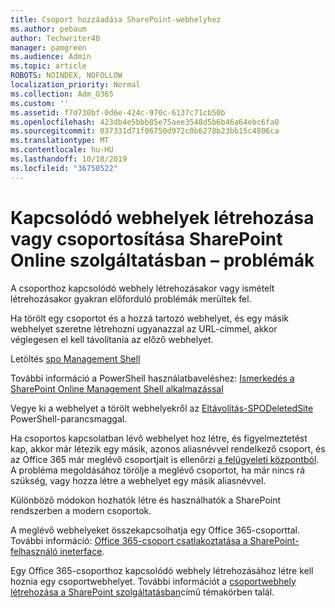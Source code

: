 ```yaml
---
title: Csoport hozzáadása SharePoint-webhelyhez
ms.author: pebaum
author: Techwriter40
manager: pamgreen
ms.audience: Admin
ms.topic: article
ROBOTS: NOINDEX, NOFOLLOW
localization_priority: Normal
ms.collection: Adm_O365
ms.custom: ''
ms.assetid: f7d730bf-0d6e-424c-970c-6137c71cb50b
ms.openlocfilehash: 423db4e5bbb85e75aee3548d5b6b46a64ebc6fa0
ms.sourcegitcommit: 037331d71f06750d972c0b6278b23bb15c4806ca
ms.translationtype: MT
ms.contentlocale: hu-HU
ms.lasthandoff: 10/18/2019
ms.locfileid: "36750522"
---
```

# <a name="issues-when-creating-or-group-connected-sites-in-sharepoint-online"></a>Kapcsolódó webhelyek létrehozása vagy csoportosítása SharePoint Online szolgáltatásban – problémák

A csoporthoz kapcsolódó webhely létrehozásakor vagy ismételt létrehozásakor gyakran előforduló problémák merültek fel.

 Ha törölt egy csoportot és a hozzá tartozó webhelyet, és egy másik webhelyet szeretne létrehozni ugyanazzal az URL-címmel, akkor véglegesen el kell távolítania az előző webhelyet.

Letöltés [spo Management Shell](https://support.office.com/article/introduction-to-the-sharepoint-online-management-shell-c16941c3-19b4-4710-8056-34c034493429)

 További információ a PowerShell használatbaveléshez: [Ismerkedés a SharePoint Online Management Shell alkalmazással](https://docs.microsoft.com/powershell/module/sharepoint-online/remove-sposite?view=sharepoint-ps)

Vegye ki a webhelyet a törölt webhelyekről az [Eltávolítás-SPODeletedSite](https://docs.microsoft.com/powershell/module/sharepoint-online/remove-sposite?view=sharepoint-ps) PowerShell-parancsmaggal.

Ha csoportos kapcsolatban lévő webhelyet hoz létre, és figyelmeztetést kap, akkor már létezik egy másik, azonos aliasnévvel rendelkező csoport, és az Office 365 már meglévő csoportjait is ellenőrzi [a felügyeleti központból](https://admin.microsoft.com/Adminportal/Home?source=applauncher#/groups). A probléma megoldásához törölje a meglévő csoportot, ha már nincs rá szükség, vagy hozza létre a webhelyet egy másik aliasnévvel.

Különböző módokon hozhatók létre és használhatók a SharePoint rendszerben a modern csoportok.

A meglévő webhelyeket összekapcsolhatja egy Office 365-csoporttal. További információ: [Office 365-csoport csatlakoztatása a SharePoint-felhasználó ineterface](https://docs.microsoft.com/sharepoint/dev/transform/modernize-connect-to-office365-group#connect-an-office-365-group-using-the-sharepoint-user-interface).

Egy Office 365-csoporthoz kapcsolódó webhely létrehozásához létre kell hoznia egy csoportwebhelyet. További információt a [csoportwebhely létrehozása a SharePoint szolgáltatásban](https://support.office.com/article/create-a-team-site-in-sharepoint-ef10c1e7-15f3-42a3-98aa-b5972711777d)című témakörben talál.


